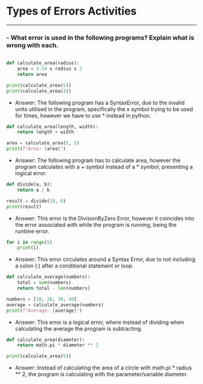 # Types of Errors Activities
***

### - What error is used in the following programs? Explain what is wrong with each.

``` python

def calculate_area(radius):
    area = 3.14 x radius x 2
    return area

print(calculate_area(5))
print(calculate_area(3))

```

- Answer: The following program has a SyntaxError, due to the invalid units utilised in the program, specifically the x symbol trying to be used for times, however we have to use * instead in python.

``` python
def calculate_area(length, width):
    return length + width

area = calculate_area(5, 3)
print(f"Area: {area}")

```
- Answer: The following program has to calculate area, however the program calculates with a + symbol instead of a * symbol, presenting a logical error.

``` python
def divide(a, b):
    return a / b

result = divide(10, 0)
print(result)

```

- Answer: This error is the DivisionByZero Error, however it coincides into the error associated with while the program is running, being the runtime error.

``` python
for i in range(5)
    print(i)

```

- Answer: This error circulates around a Syntax Error, due to not including a colon (:) after a conditional statement or loop.

``` python
def calculate_average(numbers):
    total = sum(numbers)
    return total - len(numbers)

numbers = [10, 20, 30, 40]
average = calculate_average(numbers)
print(f"Average: {average}")

```

- Answer: This error is a logical error, where instead of dividing when calculating the average the program is subtracting.

``` python
def calculate_area(diameter):
    return math.pi * diameter ** 2

print(calculate_area(5))

```
- Answer: Instead of calculating the area of a circle with math.pi * radius ** 2, the program is calculating with the parameter/variable diameter.
